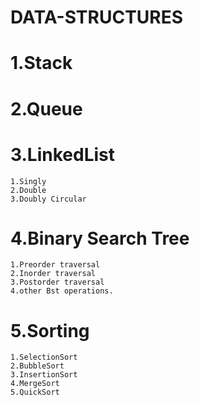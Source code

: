 # DATA-STRUCTURES
# 1.Stack
# 2.Queue
# 3.LinkedList
    1.Singly
    2.Double
    3.Doubly Circular
# 4.Binary Search Tree
    1.Preorder traversal
    2.Inorder traversal
    3.Postorder traversal
    4.other Bst operations.
# 5.Sorting
    1.SelectionSort
    2.BubbleSort
    3.InsertionSort
    4.MergeSort
    5.QuickSort
